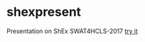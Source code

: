 # shexpresent
Presentation on ShEx SWAT4HCLS-2017
  [try it](http://rawgit.com/shexSpec/shex.js/master/doc/shex-simple.html?manifestURL=../../../talks/gh-pages/2017/12-04-swat4hcls-ericp/examples.json)

